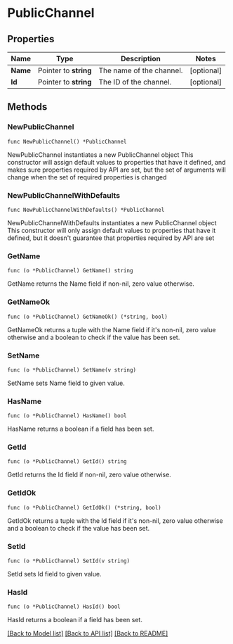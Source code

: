 # PublicChannel

## Properties

Name | Type | Description | Notes
------------ | ------------- | ------------- | -------------
**Name** | Pointer to **string** | The name of the channel. | [optional] 
**Id** | Pointer to **string** | The ID of the channel. | [optional] 

## Methods

### NewPublicChannel

`func NewPublicChannel() *PublicChannel`

NewPublicChannel instantiates a new PublicChannel object
This constructor will assign default values to properties that have it defined,
and makes sure properties required by API are set, but the set of arguments
will change when the set of required properties is changed

### NewPublicChannelWithDefaults

`func NewPublicChannelWithDefaults() *PublicChannel`

NewPublicChannelWithDefaults instantiates a new PublicChannel object
This constructor will only assign default values to properties that have it defined,
but it doesn't guarantee that properties required by API are set

### GetName

`func (o *PublicChannel) GetName() string`

GetName returns the Name field if non-nil, zero value otherwise.

### GetNameOk

`func (o *PublicChannel) GetNameOk() (*string, bool)`

GetNameOk returns a tuple with the Name field if it's non-nil, zero value otherwise
and a boolean to check if the value has been set.

### SetName

`func (o *PublicChannel) SetName(v string)`

SetName sets Name field to given value.

### HasName

`func (o *PublicChannel) HasName() bool`

HasName returns a boolean if a field has been set.

### GetId

`func (o *PublicChannel) GetId() string`

GetId returns the Id field if non-nil, zero value otherwise.

### GetIdOk

`func (o *PublicChannel) GetIdOk() (*string, bool)`

GetIdOk returns a tuple with the Id field if it's non-nil, zero value otherwise
and a boolean to check if the value has been set.

### SetId

`func (o *PublicChannel) SetId(v string)`

SetId sets Id field to given value.

### HasId

`func (o *PublicChannel) HasId() bool`

HasId returns a boolean if a field has been set.


[[Back to Model list]](../README.md#documentation-for-models) [[Back to API list]](../README.md#documentation-for-api-endpoints) [[Back to README]](../README.md)


